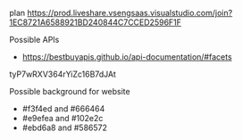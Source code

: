 plan
https://prod.liveshare.vsengsaas.visualstudio.com/join?1EC8721A6588921BD240844C7CCED2596F1F

Possible APIs







- https://bestbuyapis.github.io/api-documentation/#facets
<!-- create homepage that displays all the data of trending products -->
<!-- create navbar for user input, with search bar to find specfic product, button for home page, and cart-->
<!-- make a base.html with the navbar-->
<!-- create function that iterates through the data based on user input. Can use for user_input in thing, return('dynamicpage.html') -->
<!-- use if/else statement for if user_input not in data, return_template('error.html')-->
<!-- create error page -->






 tyP7wRXV364rYiZc16B7dJAt

Possible background for website
- #f3f4ed and #666464
- #e9efea and #102e2c
- #ebd6a8 and #586572

